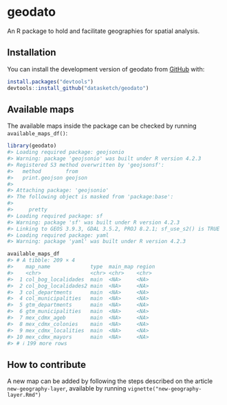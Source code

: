 
<!-- README.md is generated from README.Rmd. Please edit that file -->

# geodato

<!-- badges: start -->
<!-- badges: end -->

An R package to hold and facilitate geographies for spatial analysis.

## Installation

You can install the development version of geodato from
[GitHub](https://github.com/) with:

``` r
install.packages("devtools")
devtools::install_github("datasketch/geodato")
```

## Available maps

The available maps inside the package can be checked by running
`available_maps_df()`:

``` r
library(geodato)
#> Loading required package: geojsonio
#> Warning: package 'geojsonio' was built under R version 4.2.3
#> Registered S3 method overwritten by 'geojsonsf':
#>   method        from   
#>   print.geojson geojson
#> 
#> Attaching package: 'geojsonio'
#> The following object is masked from 'package:base':
#> 
#>     pretty
#> Loading required package: sf
#> Warning: package 'sf' was built under R version 4.2.3
#> Linking to GEOS 3.9.3, GDAL 3.5.2, PROJ 8.2.1; sf_use_s2() is TRUE
#> Loading required package: yaml
#> Warning: package 'yaml' was built under R version 4.2.3

available_maps_df
#> # A tibble: 209 × 4
#>    map_name             type  main_map region
#>    <chr>                <chr> <chr>    <chr> 
#>  1 col_bog_localidades  main  <NA>     <NA>  
#>  2 col_bog_localidades2 main  <NA>     <NA>  
#>  3 col_departments      main  <NA>     <NA>  
#>  4 col_municipalities   main  <NA>     <NA>  
#>  5 gtm_departments      main  <NA>     <NA>  
#>  6 gtm_municipalities   main  <NA>     <NA>  
#>  7 mex_cdmx_ageb        main  <NA>     <NA>  
#>  8 mex_cdmx_colonies    main  <NA>     <NA>  
#>  9 mex_cdmx_localities  main  <NA>     <NA>  
#> 10 mex_cdmx_mayors      main  <NA>     <NA>  
#> # ℹ 199 more rows
```

## How to contribute

A new map can be added by following the steps described on the article
`new-geography-layer`, available by running
`vignette("new-geography-layer.Rmd")`
